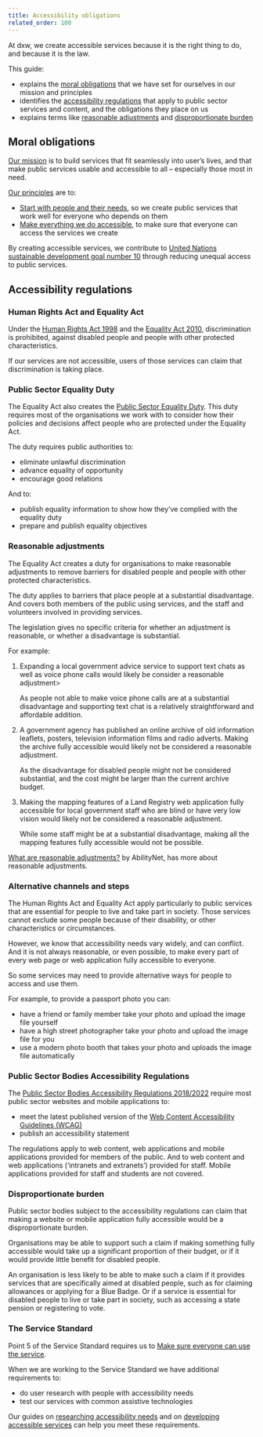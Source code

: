 ```yaml
---
title: Accessibility obligations
related_order: 100
---
```


At dxw, we create accessible services because it is the right thing to do, and because it is the law.

This guide:

* explains the [moral obligations](#moral-obligations) that we have set for ourselves in our mission and principles
* identifies the [accessibility regulations](#accessibility-regulations) that apply to public sector services and content, and the obligations they place on us
* explains terms like [reasonable adjustments](#reasonable-adjustments) and [disproportionate burden](#disproportionate-burden)

## Moral obligations

[Our mission](https://playbook.dxw.com/about-us/our-mission-values-and-principles/#our-mission) is to build services
that fit seamlessly into user’s lives, and that make public services usable and accessible to all – especially those most in need.

[Our principles](https://playbook.dxw.com/about-us/our-mission-values-and-principles/#our-principles) are to:

* [Start with people and their needs](https://playbook.dxw.com/about-us/our-mission-values-and-principles/#start-with-people-and-their-needs),
  so we create public services that work well for everyone who depends on them
* [Make everything we do accessible](https://playbook.dxw.com/about-us/our-mission-values-and-principles/#make-everything-we-do-accessible),
  to make sure that everyone can access the services we create

By creating accessible services, we contribute to
[United Nations sustainable development goal number 10](https://sdgs.un.org/goals/goal10#targets_and_indicators)
through reducing unequal access to public services.

## Accessibility regulations

### Human Rights Act and Equality Act

Under the [Human Rights Act 1998](https://www.legislation.gov.uk/ukpga/1998/42/contents) and the
[Equality Act 2010](https://www.gov.uk/guidance/equality-act-2010-guidance), discrimination is prohibited,
against disabled people and people with other protected characteristics.

If our services are not accessible, users of those services can claim that discrimination is taking place.

### Public Sector Equality Duty
The Equality Act also creates the [Public Sector Equality Duty](https://www.gov.uk/government/publications/public-sector-equality-duty).
This duty requires most of the organisations we work with to consider how their policies and decisions affect people who are
protected under the Equality Act.

The duty requires public authorities to:

* eliminate unlawful discrimination
* advance equality of opportunity
* encourage good relations

And to:

* publish equality information to show how they’ve complied with the equality duty
* prepare and publish equality objectives

### Reasonable adjustments

The Equality Act creates a duty for organisations to make reasonable adjustments to remove barriers for disabled people
and people with other protected characteristics.

The duty applies to barriers that place people at a substantial disadvantage. And covers both members of the public using services,
and the staff and volunteers involved in providing services.

The legislation gives no specific criteria for whether an adjustment is reasonable, or whether a disadvantage is substantial.

For example:

1. Expanding a local government advice service to support text chats as well as voice phone calls would
   likely be consider a reasonable adjustment>

   As people not able to make voice phone calls are at a substantial disadvantage and supporting text chat is
   a relatively straightforward and affordable addition.

1. A government agency has published an online archive of old information leaflets, posters, television information films
   and radio adverts. Making the archive fully accessible would likely not be considered a reasonable adjustment.

   As the disadvantage for disabled people might not be considered substantial, and the cost might be larger than the
   current archive budget.

1. Making the mapping features of a Land Registry web application fully accessible for local government staff who are blind
   or have very low vision would likely not be considered a reasonable adjustment.

   While some staff might be at a substantial disadvantage, making all the mapping features fully accessible would not be possible.

[What are reasonable adjustments?](https://abilitynet.org.uk/workplace/what-are-reasonable-adjustments) by AbilityNet,
has more about reasonable adjustments. 

### Alternative channels and steps

The Human Rights Act and Equality Act apply particularly to public services that are essential for people to live
and take part in society. Those services cannot exclude some people because of their disability, or other characteristics or circumstances.

However, we know that accessibility needs vary widely, and can conflict. And it is not always reasonable, or even possible,
to make every part of every web page or web application fully accessible to everyone.

So some services may need to provide alternative ways for people to access and use them.

For example, to provide a passport photo you can:

* have a friend or family member take your photo and upload the image file yourself
* have a high street photographer take your photo and upload the image file for you
* use a modern photo booth that takes your photo and uploads the image file automatically

### Public Sector Bodies Accessibility Regulations
The [Public Sector Bodies Accessibility Regulations 2018/2022](https://www.gov.uk/guidance/accessibility-requirements-for-public-sector-websites-and-apps)
require most public sector websites and mobile applications to:

* meet the latest published version of the [Web Content Accessibility Guidelines (WCAG)](/introduction/standards.md)
* publish an accessibility statement

The regulations apply to web content, web applications and mobile applications provided for members of the public.
And to web content and web applications (‘intranets and extranets’) provided for staff.
Mobile applications provided for staff and students are not covered.

### Disproportionate burden

Public sector bodies subject to the accessibility regulations can claim that making a website or mobile application
fully accessible would be a disproportionate burden.

Organisations may be able to support such a claim if making something fully accessible would take up a
significant proportion of their budget, or if it would provide little benefit for disabled people.

An organisation is less likely to be able to make such a claim if it
provides services that are specifically aimed at disabled people, such as for claiming allowances or applying for a Blue Badge.
Or if a service is essential for disabled people to live or take part in society, such as accessing a state pension or registering to vote.

### The Service Standard

Point 5 of the Service Standard requires us to
[Make sure everyone can use the service](https://www.gov.uk/service-manual/service-standard/point-5-make-sure-everyone-can-use-the-service).

When we are working to the Service Standard we have additional requirements to:

* do user research with people with accessibility needs
* test our services with common assistive technologies

Our guides on [researching accessibility needs](/research/) and on [developing accessible services](/development/)
can help you meet these requirements.
